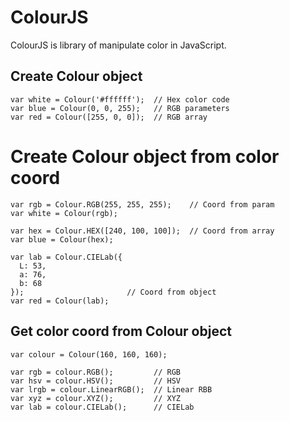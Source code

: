 ColourJS
========
ColourJS is library of manipulate color in JavaScript.

## Create Colour object

    var white = Colour('#ffffff');  // Hex color code
    var blue = Colour(0, 0, 255);   // RGB parameters
    var red = Colour([255, 0, 0]);  // RGB array

# Create Colour object from color coord

    var rgb = Colour.RGB(255, 255, 255);    // Coord from param
    var white = Colour(rgb);

    var hex = Colour.HEX([240, 100, 100]);  // Coord from array
    var blue = Colour(hex);

    var lab = Colour.CIELab({
      L: 53,
      a: 76,
      b: 68
    });                       // Coord from object
    var red = Colour(lab); 

## Get color coord from Colour object

    var colour = Colour(160, 160, 160);

    var rgb = colour.RGB();         // RGB
    var hsv = colour.HSV();         // HSV
    var lrgb = colour.LinearRGB();  // Linear RBB
    var xyz = colour.XYZ();         // XYZ
    var lab = colour.CIELab();      // CIELab
